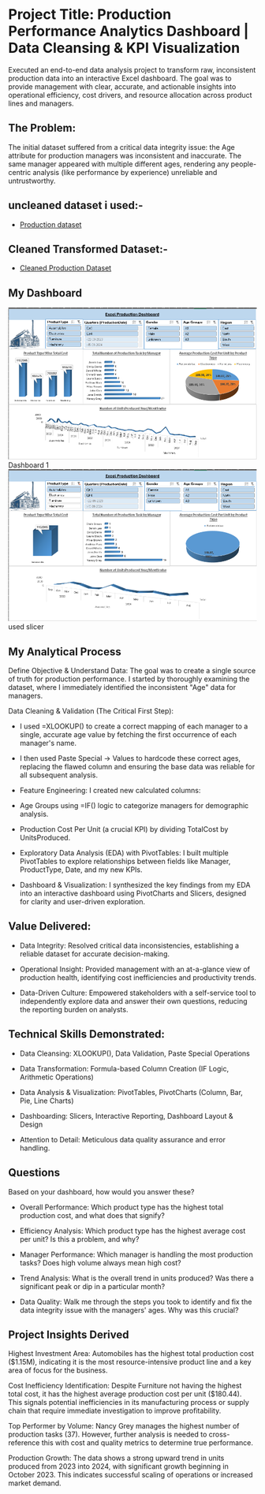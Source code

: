 # Project Title: Production Performance Analytics Dashboard | Data Cleansing & KPI Visualization 

Executed an end-to-end data analysis project to transform raw, inconsistent production data into an interactive Excel dashboard. The goal was to provide management with clear, accurate, and actionable insights into operational efficiency, cost drivers, and resource allocation across product lines and managers.

## The Problem:
The initial dataset suffered from a critical data integrity issue: the Age attribute for production managers was inconsistent and inaccurate. The same manager appeared with multiple different ages, rendering any people-centric analysis (like performance by experience) unreliable and untrustworthy.

## uncleaned dataset i used:-
- <a href = https://github.com/Basavaraj-coder/Production-Performance-Analysis/blob/main/Excel%2BReport%2B2.xlsx> Production dataset </a>
## Cleaned Transformed Dataset:-
- <a href = https://github.com/Basavaraj-coder/Production-Performance-Analysis/blob/main/Excel%2BReport%2B2%20cleaned%20production.xlsx> Cleaned Production Dataset </a>

## My Dashboard
<img src= https://github.com/Basavaraj-coder/Production-Performance-Analysis/blob/main/production%20dashboard%20ss2.png> Dashboard 1 </img>
<img src= https://github.com/Basavaraj-coder/Production-Performance-Analysis/blob/main/Production%20dashboard1%20ss.png> used slicer </img>

## My Analytical Process
Define Objective & Understand Data: The goal was to create a single source of truth for production performance. I started by thoroughly examining the dataset, where I immediately identified the inconsistent "Age" data for managers.

Data Cleaning & Validation (The Critical First Step):

- I used =XLOOKUP() to create a correct mapping of each manager to a single, accurate age value by fetching the first occurrence of each manager's name.

- I then used Paste Special -> Values to hardcode these correct ages, replacing the flawed column and ensuring the base data was reliable for all subsequent analysis.

- Feature Engineering: I created new calculated columns:

- Age Groups using =IF() logic to categorize managers for demographic analysis.

- Production Cost Per Unit (a crucial KPI) by dividing TotalCost by UnitsProduced.

- Exploratory Data Analysis (EDA) with PivotTables: I built multiple PivotTables to explore relationships between fields like Manager, ProductType, Date, and my new KPIs.

- Dashboard & Visualization: I synthesized the key findings from my EDA into an interactive dashboard using PivotCharts and Slicers, designed for clarity and user-driven exploration.

## Value Delivered:

- Data Integrity: Resolved critical data inconsistencies, establishing a reliable dataset for accurate decision-making.

- Operational Insight: Provided management with an at-a-glance view of production health, identifying cost inefficiencies and productivity trends.

- Data-Driven Culture: Empowered stakeholders with a self-service tool to independently explore data and answer their own questions, reducing the reporting burden on analysts.

## Technical Skills Demonstrated:

- Data Cleansing: XLOOKUP(), Data Validation, Paste Special Operations

- Data Transformation: Formula-based Column Creation (IF Logic, Arithmetic Operations)

- Data Analysis & Visualization: PivotTables, PivotCharts (Column, Bar, Pie, Line Charts)

- Dashboarding: Slicers, Interactive Reporting, Dashboard Layout & Design

- Attention to Detail: Meticulous data quality assurance and error handling.

## Questions
Based on your dashboard, how would you answer these?

- Overall Performance: Which product type has the highest total production cost, and what does that signify?

- Efficiency Analysis: Which product type has the highest average cost per unit? Is this a problem, and why?

- Manager Performance: Which manager is handling the most production tasks? Does high volume always mean high cost?

- Trend Analysis: What is the overall trend in units produced? Was there a significant peak or dip in a particular month?

- Data Quality: Walk me through the steps you took to identify and fix the data integrity issue with the managers' ages. Why was this crucial?

## Project Insights Derived
Highest Investment Area: Automobiles has the highest total production cost ($1.15M), indicating it is the most resource-intensive product line and a key area of focus for the business.

Cost Inefficiency Identification: Despite Furniture not having the highest total cost, it has the highest average production cost per unit ($180.44). This signals potential inefficiencies in its manufacturing process or supply chain that require immediate investigation to improve profitability.

Top Performer by Volume: Nancy Grey manages the highest number of production tasks (37). However, further analysis is needed to cross-reference this with cost and quality metrics to determine true performance.

Production Growth: The data shows a strong upward trend in units produced from 2023 into 2024, with significant growth beginning in October 2023. This indicates successful scaling of operations or increased market demand.

